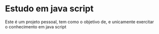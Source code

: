 <h1> Estudo em java script </h1>
<p>Este é um projeto pessoal, tem como o objetivo de, e unicamente exercitar o conhecimento em java script</p>
